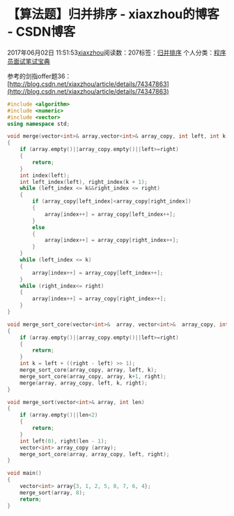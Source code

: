 # 【算法题】归并排序 - xiaxzhou的博客 - CSDN博客





2017年06月02日 11:51:53[xiaxzhou](https://me.csdn.net/xiaxzhou)阅读数：207标签：[归并排序](https://so.csdn.net/so/search/s.do?q=归并排序&t=blog)
个人分类：[程序员面试笔试宝典](https://blog.csdn.net/xiaxzhou/article/category/6949915)









参考的剑指offer题36： 
[http://blog.csdn.net/xiaxzhou/article/details/74347863](http://blog.csdn.net/xiaxzhou/article/details/74347863)

```cpp
#include <algorithm>
#include <numeric>
#include <vector>
using namespace std;

void merge(vector<int>& array,vector<int>& array_copy, int left, int k, int right)
{
    if (array.empty()||array_copy.empty()||left>=right)
    {
        return;
    }
    int index(left);
    int left_index(left), right_index(k + 1);
    while (left_index <= k&&right_index <= right)
    {
        if (array_copy[left_index]<array_copy[right_index])
        {
            array[index++] = array_copy[left_index++];
        }
        else
        {
            array[index++] = array_copy[right_index++];
        }
    }
    while (left_index <= k)
    {
        array[index++] = array_copy[left_index++];
    }
    while (right_index<= right)
    {
        array[index++] = array_copy[right_index++];
    }
}

void merge_sort_core(vector<int>&  array, vector<int>&  array_copy, int left, int right)
{
    if (array.empty()||array_copy.empty()||left>=right)
    {
        return;
    }
    int k = left + ((right - left) >> 1);
    merge_sort_core(array_copy, array, left, k);
    merge_sort_core(array_copy, array, k+1, right);
    merge(array, array_copy, left, k, right);
}

void merge_sort(vector<int>& array, int len)
{
    if (array.empty()||len<2)
    {
        return;
    }
    int left(0), right(len - 1);
    vector<int> array_copy (array);
    merge_sort_core(array, array_copy, left, right);
}

void main()
{
    vector<int> array{3, 1, 2, 5, 8, 7, 6, 4};
    merge_sort(array, 8);
    return;
}
```



